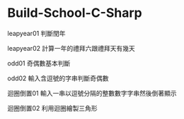 # Build-School-C-Sharp
leapyear01 判斷閏年

leapyear02 計算一年的禮拜六跟禮拜天有幾天

odd01 奇偶數基本判斷

odd02 輸入含逗號的字串判斷奇偶數

迴圈倒置01 輸入一串以逗號分隔的整數數字字串然後倒著顯示

迴圈倒置02 利用迴圈繪製三角形
